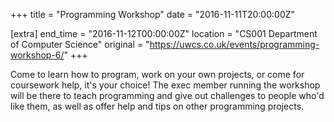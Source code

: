 +++
title = "Programming Workshop"
date = "2016-11-11T20:00:00Z"

[extra]
end_time = "2016-11-12T00:00:00Z"
location = "CS001 Department of Computer Science"
original = "https://uwcs.co.uk/events/programming-workshop-6/"
+++

Come to learn how to program, work on your own projects, or come for coursework help, it's your choice\! The exec member running the workshop will be there to teach programming and give out challenges to people who'd like them, as well as offer help and tips on other programming projects.


